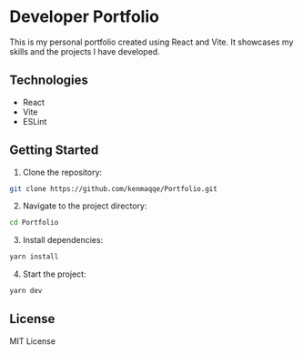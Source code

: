 # Developer Portfolio

This is my personal portfolio created using React and Vite. It showcases my skills and the projects I have developed.

## Technologies

- React
- Vite
- ESLint

## Getting Started

1. Clone the repository:

```bash
git clone https://github.com/kenmaqqe/Portfolio.git
```

2. Navigate to the project directory:

```bash
cd Portfolio
```

3. Install dependencies:

```bash
yarn install
```

4. Start the project:

```bash
yarn dev
```

## License

MIT License
